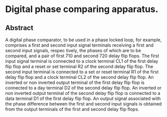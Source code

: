 # Digital phase comparing apparatus.

## Abstract
A digital phase comparator, to be used in a phase locked loop, for example, comprises a first and second input signal terminals receiving a first and second input signals, respec tively, the phases of which are to be compared, and a pair of first 710 and second 720 delay flip flops. The first input signal terminal is connected to a clock terminal CL1 of the first delay flip flop and a reset or set terminal R2 of the second delay flip flop. The second input terminal is connected to a set or reset terminal R1 of the first delay flip flop and a clock terminal CL2 of the second delay flip flop. An inverted or non inverted output terminal of the first delay flip flop is connected to a day terminal D2 of the second delay flip flop. An inverted or non inverted output terminal of the second delay flip flop is connected to a data terminal D1 of the first delay flip flop. An output signal associated with the phase difference between the first and second input signals is obtained from the output terminals of the first and second delay flip flops.